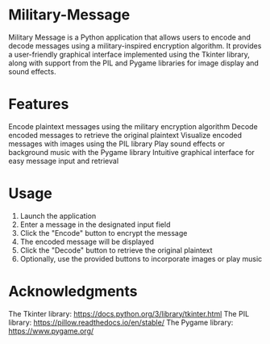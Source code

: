 # Military-Message
Military Message is a Python application that allows users to encode and decode messages using a military-inspired encryption algorithm. It provides a user-friendly graphical interface implemented using the Tkinter library, along with support from the PIL and Pygame libraries for image display and sound effects.

# Features
Encode plaintext messages using the military encryption algorithm
Decode encoded messages to retrieve the original plaintext
Visualize encoded messages with images using the PIL library
Play sound effects or background music with the Pygame library
Intuitive graphical interface for easy message input and retrieval

# Usage
1. Launch the application
2. Enter a message in the designated input field
3. Click the "Encode" button to encrypt the message
4. The encoded message will be displayed
5. Click the "Decode" button to retrieve the original plaintext
6. Optionally, use the provided buttons to incorporate images or play music

# Acknowledgments
The Tkinter library: https://docs.python.org/3/library/tkinter.html
The PIL library: https://pillow.readthedocs.io/en/stable/
The Pygame library: https://www.pygame.org/

